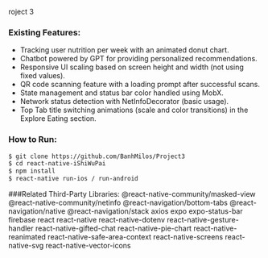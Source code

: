 roject 3

### Existing Features:
- Tracking user nutrition per week with an animated donut chart.  
- Chatbot powered by GPT for providing personalized recommendations.  
- Responsive UI scaling based on screen height and width (not using fixed values).  
- QR code scanning feature with a loading prompt after successful scans.  
- State management and status bar color handled using MobX.  
- Network status detection with NetInfoDecorator (basic usage).  
- Top Tab title switching animations (scale and color transitions) in the Explore Eating section.  

### How to Run:
```bash
$ git clone https://github.com/BanhMilos/Project3  
$ cd react-native-iShiWuPai  
$ npm install  
$ react-native run-ios / run-android
```
###Related Third-Party Libraries:
@react-native-community/masked-view
@react-native-community/netinfo
@react-navigation/bottom-tabs
@react-navigation/native
@react-navigation/stack
axios
expo
expo-status-bar
firebase
react
react-native
react-native-dotenv
react-native-gesture-handler
react-native-gifted-chat
react-native-pie-chart
react-native-reanimated
react-native-safe-area-context
react-native-screens
react-native-svg
react-native-vector-icons
